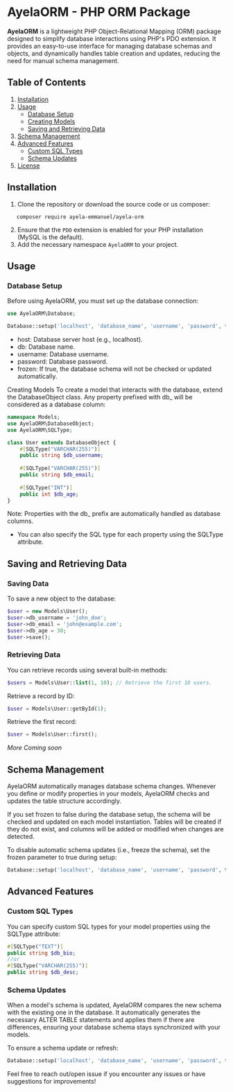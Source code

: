 # AyelaORM - PHP ORM Package

**AyelaORM** is a lightweight PHP Object-Relational Mapping (ORM) package designed to simplify database interactions using PHP's PDO extension. It provides an easy-to-use interface for managing database schemas and objects, and dynamically handles table creation and updates, reducing the need for manual schema management.

## Table of Contents
1. [Installation](#installation)
2. [Usage](#usage)
   - [Database Setup](#database-setup)
   - [Creating Models](#creating-models)
   - [Saving and Retrieving Data](#saving-and-retrieving-data)
3. [Schema Management](#schema-management)
4. [Advanced Features](#advanced-features)
   - [Custom SQL Types](#custom-sql-types)
   - [Schema Updates](#schema-updates)
5. [License](#license)

## Installation

1. Clone the repository or download the source code or us composer:
```
   composer require ayela-emmanuel/ayela-orm
```
2. Ensure that the `PDO` extension is enabled for your PHP installation (MySQL is the default).
3. Add the necessary namespace `AyelaORM` to your project.

## Usage

### Database Setup

Before using AyelaORM, you must set up the database connection:

```php
use AyelaORM\Database;

Database::setup('localhost', 'database_name', 'username', 'password', false);
```

- host: Database server host (e.g., localhost).
- db: Database name.
- username: Database username.
- password: Database password.
- frozen: If true, the database schema will not be checked or updated automatically.


Creating Models
To create a model that interacts with the database, extend the DatabaseObject class. Any property prefixed with db_ will be considered as a database column:

```php
namespace Models;
use AyelaORM\DatabaseObject;
use AyelaORM\SQLType;

class User extends DatabaseObject {
    #[SQLType("VARCHAR(255)")]
    public string $db_username;
    
    #[SQLType("VARCHAR(255)")]
    public string $db_email;
    
    #[SQLType("INT")]
    public int $db_age;
}
```

Note: Properties with the db_ prefix are automatically handled as database columns.  
  
- You can also specify the SQL type for each property using the SQLType attribute.


## Saving and Retrieving Data
### Saving Data
To save a new object to the database:

```php
$user = new Models\User();
$user->db_username = 'john_doe';
$user->db_email = 'john@example.com';
$user->db_age = 30;
$user->save();
```
### Retrieving Data
You can retrieve records using several built-in methods:
```php
$users = Models\User::list(1, 10); // Retrieve the first 10 users.
```
Retrieve a record by ID:
```php
$user = Models\User::getById(1);
```
Retrieve the first record:
```php
$user = Models\User::first();
```
*More Coming soon*


## Schema Management
AyelaORM automatically manages database schema changes. Whenever you define or modify properties in your models, AyelaORM checks and updates the table structure accordingly.  

If you set frozen to false during the database setup, the schema will be checked and updated on each model instantiation. Tables will be created if they do not exist, and columns will be added or modified when changes are detected.  

To disable automatic schema updates (i.e., freeze the schema), set the frozen parameter to true during setup:

```php
Database::setup('localhost', 'database_name', 'username', 'password', true);
```
## Advanced Features
### Custom SQL Types
You can specify custom SQL types for your model properties using the SQLType attribute:

```php
#[SQLType("TEXT")]
public string $db_bio;
//or
#[SQLType("VARCHAR(255)")]
public string $db_desc;
```

### Schema Updates
When a model's schema is updated, AyelaORM compares the new schema with the existing one in the database. It automatically generates the necessary ALTER TABLE statements and applies them if there are differences, ensuring your database schema stays synchronized with your models.

To ensure a schema update or refresh:
```php
Database::setup('localhost', 'database_name', 'username', 'password', false);// Set Frozen to false
```

Feel free to reach out/open issue if you encounter any issues or have suggestions for improvements!  
